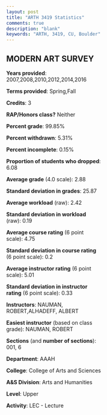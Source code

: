 ```yaml
---
layout: post
title: "ARTH 3419 Statistics"
comments: true
description: "blank"
keywords: "ARTH, 3419, CU, Boulder"
--- 
```

<head>
<script src="https://ajax.googleapis.com/ajax/libs/jquery/2.1.3/jquery.min.js"></script>
<script src="https://dl.dropboxusercontent.com/s/pc42nxpaw1ea4o9/highcharts.js?dl=0"></script>
<!-- <script src="../assets/js/highcharts.js"></script> -->
<style type="text/css">@font-face {
	font-family: "Bebas Neue";
	src: url(https://www.filehosting.org/file/details/544349/BebasNeue%20Regular.otf) format("opentype");
	}
	h1.Bebas { 
		font-family: "Bebas Neue", Verdana, Tahoma;
	}
</style>
</head>
<body>
	<div id="container" style="float: right; width: 45%; height: 88%; margin-left: 2.5%; margin-right: 2.5%;"></div>
	<script language="JavaScript">
		$(document).ready(function() {
		var chart = {type: 'column'};
		var title = {text: 'Grade Distribution'};
		var xAxis = {categories: ['A','B','C','D','F'],crosshair: true};
		var yAxis = {min: 0,title: {text: 'Percentage'}};
		var tooltip = {headerFormat: '<center><b><span style="font-size:20px">{point.key}</span></b></center>',
		               pointFormat: '<td style="padding:0"><b>{point.y:.1f}%</b></td>',
		               footerFormat: '</table>',shared: true,useHTML: true};
		var plotOptions = {column: {pointPadding: 0.0,borderWidth: 0}};  
		var credits = {enabled: false};var series= [{name: 'Percent',data: [33.51,36.88,20.78,3.9,4.94,]}];
		var json = {};
		json.chart = chart;
		json.title = title;
		json.tooltip = tooltip;
		json.xAxis = xAxis;
		json.yAxis = yAxis;  
		json.series = series;
		json.plotOptions = plotOptions;  
		json.credits = credits;
		$('#container').highcharts(json);
	});
	</script>
</body>
			   
## MODERN ART SURVEY

**Years provided**: 2007,2008,2010,2012,2014,2016

**Terms provided**: Spring,Fall

**Credits**: 3

**RAP/Honors class?** Neither

**Percent grade**: 99.85%

**Percent withdrawn**: 5.31%

**Percent incomplete**: 0.15%

**Proportion of students who dropped**: 6.08

**Average grade** (4.0 scale): 2.88

**Standard deviation in grades**: 25.87

**Average workload** (raw): 2.42

**Standard deviation in workload** (raw): 0.19

**Average course rating** (6 point scale): 4.75

**Standard deviation in course rating** (6 point scale): 0.2

**Average instructor rating** (6 point scale): 5.01

**Standard deviation in instructor rating** (6 point scale): 0.33

**Instructors**: NAUMAN, ROBERT,ALHADEFF, ALBERT

**Easiest instructor** (based on class grade): NAUMAN, ROBERT

**Sections** (and **number of sections**): 001, 6

**Department**: AAAH

**College**: College of Arts and Sciences

**A&S Division**: Arts and Humanities

**Level**: Upper

**Activity**: LEC - Lecture